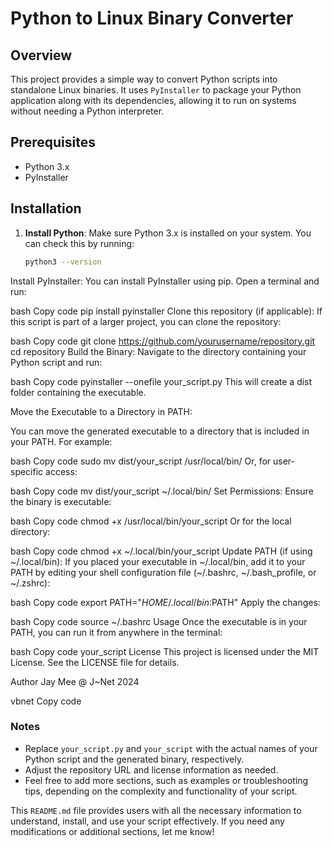 # Python to Linux Binary Converter

## Overview

This project provides a simple way to convert Python scripts into standalone Linux binaries. It uses `PyInstaller` to package your Python application along with its dependencies, allowing it to run on systems without needing a Python interpreter.

## Prerequisites

- Python 3.x
- PyInstaller

## Installation

1. **Install Python**: Make sure Python 3.x is installed on your system. You can check this by running:

   ```bash
   python3 --version
Install PyInstaller: You can install PyInstaller using pip. Open a terminal and run:

bash
Copy code
pip install pyinstaller
Clone this repository (if applicable): If this script is part of a larger project, you can clone the repository:

bash
Copy code
git clone https://github.com/yourusername/repository.git
cd repository
Build the Binary: Navigate to the directory containing your Python script and run:

bash
Copy code
pyinstaller --onefile your_script.py
This will create a dist folder containing the executable.

Move the Executable to a Directory in PATH:

You can move the generated executable to a directory that is included in your PATH. For example:

bash
Copy code
sudo mv dist/your_script /usr/local/bin/
Or, for user-specific access:

bash
Copy code
mv dist/your_script ~/.local/bin/
Set Permissions: Ensure the binary is executable:

bash
Copy code
chmod +x /usr/local/bin/your_script
Or for the local directory:

bash
Copy code
chmod +x ~/.local/bin/your_script
Update PATH (if using ~/.local/bin): If you placed your executable in ~/.local/bin, add it to your PATH by editing your shell configuration file (~/.bashrc, ~/.bash_profile, or ~/.zshrc):

bash
Copy code
export PATH="$HOME/.local/bin:$PATH"
Apply the changes:

bash
Copy code
source ~/.bashrc
Usage
Once the executable is in your PATH, you can run it from anywhere in the terminal:

bash
Copy code
your_script
License
This project is licensed under the MIT License. See the LICENSE file for details.

Author
Jay Mee @ J~Net 2024

vbnet
Copy code

### Notes
- Replace `your_script.py` and `your_script` with the actual names of your Python script and the generated binary, respectively.
- Adjust the repository URL and license information as needed.
- Feel free to add more sections, such as examples or troubleshooting tips, depending on the complexity and functionality of your script.

This `README.md` file provides users with all the necessary information to understand, install, and use your script effectively. If you need any modifications or additional sections, let me know!





